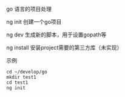 go 语言的项目处理

ng init 创建一个go项目

ng dev 生成新的脚本，用于设置gopath等

ng install 安装project需要的第三方库（未实现）

示例
```shell
cd ~/develop/go
mkdir test1
cd test1
ng init
```
